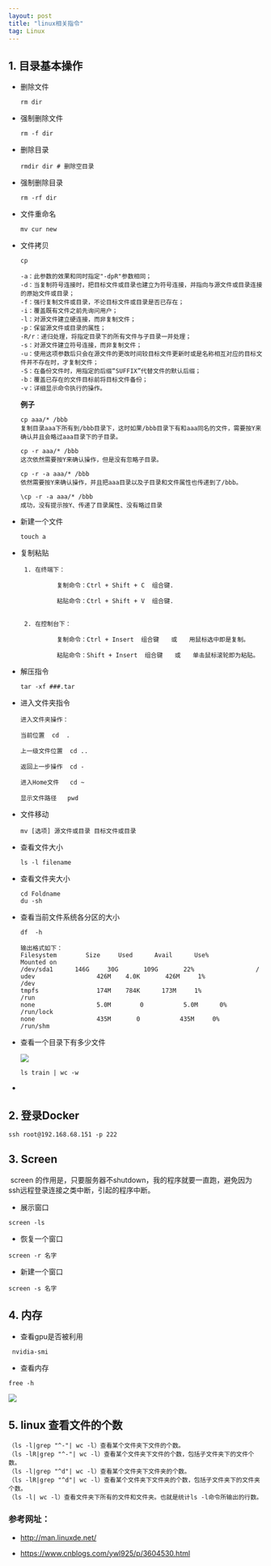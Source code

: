 ```yaml
---
layout: post
title: "linux相关指令"
tag: Linux
---
```

## 1.  目录基本操作



- 删除文件

  ~~~
  rm dir
  ~~~

- 强制删除文件

  ~~~
  rm -f dir
  ~~~

- 删除目录

  ~~~
  rmdir dir # 删除空目录
  ~~~

- 强制删除目录

  ~~~
  rm -rf dir
  ~~~

- 文件重命名

  ~~~
  mv cur new
  ~~~

- 文件拷贝

  ~~~
  cp 
  ~~~

  ~~~
  -a：此参数的效果和同时指定"-dpR"参数相同；
  -d：当复制符号连接时，把目标文件或目录也建立为符号连接，并指向与源文件或目录连接的原始文件或目录；
  -f：强行复制文件或目录，不论目标文件或目录是否已存在；
  -i：覆盖既有文件之前先询问用户；
  -l：对源文件建立硬连接，而非复制文件；
  -p：保留源文件或目录的属性；
  -R/r：递归处理，将指定目录下的所有文件与子目录一并处理；
  -s：对源文件建立符号连接，而非复制文件；
  -u：使用这项参数后只会在源文件的更改时间较目标文件更新时或是名称相互对应的目标文件并不存在时，才复制文件；
  -S：在备份文件时，用指定的后缀“SUFFIX”代替文件的默认后缀；
  -b：覆盖已存在的文件目标前将目标文件备份；
  -v：详细显示命令执行的操作。
  ~~~

  **例子**

  ~~~
  cp aaa/* /bbb
  复制目录aaa下所有到/bbb目录下，这时如果/bbb目录下有和aaa同名的文件，需要按Y来确认并且会略过aaa目录下的子目录。
  
  cp -r aaa/* /bbb
  这次依然需要按Y来确认操作，但是没有忽略子目录。
  
  cp -r -a aaa/* /bbb
  依然需要按Y来确认操作，并且把aaa目录以及子目录和文件属性也传递到了/bbb。
  
  \cp -r -a aaa/* /bbb
  成功，没有提示按Y、传递了目录属性、没有略过目录
  ~~~

- 新建一个文件

  ~~~
  touch a
  ~~~

- 复制粘贴

  ~~~
   1. 在终端下：
  
            复制命令：Ctrl + Shift + C  组合键.
  
            粘贴命令：Ctrl + Shift + V  组合键.
  
  
   2. 在控制台下：
  
            复制命令：Ctrl + Insert  组合键　　或　　用鼠标选中即是复制。
  
            粘贴命令：Shift + Insert  组合键　　或　　单击鼠标滚轮即为粘贴。
  ~~~

- 解压指令

  ~~~
  tar -xf ###.tar
  ~~~

- 进入文件夹指令

  ~~~
  进入文件夹操作：
  
  当前位置  cd  .
  
  上一级文件位置  cd ..
  
  返回上一步操作  cd -
  
  进入Home文件   cd ~
  
  显示文件路径   pwd
  ~~~

- 文件移动

  ~~~
  mv [选项] 源文件或目录 目标文件或目录
  ~~~

- 查看文件大小

  ~~~
  ls -l filename 
  ~~~

- 查看文件夹大小

  ~~~
  cd Foldname
  du -sh 
  ~~~

- 查看当前文件系统各分区的大小

  ~~~
  df  -h
  
  输出格式如下：
  Filesystem        Size     Used      Avail      Use%         Mounted on
  /dev/sda1      146G     30G       109G       22%                 /
  udev                 426M    4.0K       426M     1%                   /dev
  tmpfs                174M    784K      173M     1%                  /run
  none                 5.0M        0           5.0M      0%                  /run/lock
  none                 435M       0           435M     0%                 /run/shm
  ~~~

- 查看一个目录下有多少文件

  ![](https://ws1.sinaimg.cn/large/e93305edgy1fwn1cite0pj21hc0u0u0x.jpg)

  ~~~
  ls train | wc -w
  ~~~

- 

## 2. 登录Docker

~~~
ssh root@192.168.68.151 -p 222
~~~

## 3. Screen

​	screen 的作用是，只要服务器不shutdown，我的程序就要一直跑，避免因为ssh远程登录连接之类中断，引起的程序中断。

- 展示窗口

~~~
screen -ls
~~~

- 恢复一个窗口

~~~
screen -r 名字
~~~

- 新建一个窗口

~~~
screen -s 名字
~~~



## 4.  内存

- 查看gpu是否被利用

~~~
 nvidia-smi
~~~

- 查看内存

~~~
free -h
~~~

![](https://ws1.sinaimg.cn/large/e93305edgy1fwp375bf3cj21hc0u04qr.jpg)



## 5. linux 查看文件的个数

~~~
（ls -l|grep "^-"| wc -l）查看某个文件夹下文件的个数。
（ls -lR|grep "^-"| wc -l）查看某个文件夹下文件的个数，包括子文件夹下的文件个数。
（ls -l|grep "^d"| wc -l）查看某个文件夹下文件夹的个数。
（ls -lR|grep "^d"| wc -l）查看某个文件夹下文件夹的个数，包括子文件夹下的文件夹个数。
（ls -l| wc -l）查看文件夹下所有的文件和文件夹。也就是统计ls -l命令所输出的行数。
~~~



### 参考网址：

- <http://man.linuxde.net/>

- https://www.cnblogs.com/ywl925/p/3604530.html


